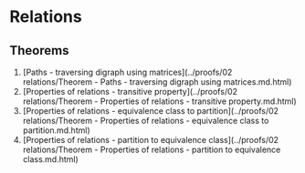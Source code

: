 # Relations

## Theorems

1. [Paths - traversing digraph using matrices](../proofs/02 relations/Theorem - Paths - traversing digraph using matrices.md.html)
2. [Properties of relations - transitive property](../proofs/02 relations/Theorem - Properties of relations - transitive property.md.html)
3. [Properties of relations - equivalence class to partition](../proofs/02 relations/Theorem - Properties of relations - equivalence class to partition.md.html)
4. [Properties of relations - partition to equivalence class](../proofs/02 relations/Theorem - Properties of relations - partition to equivalence class.md.html)